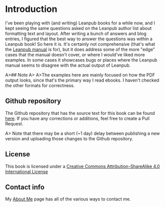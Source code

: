 ﻿# Introduction

I've been playing with (and writing) Leanpub books for a while now, and I kept seeing the same questions asked on the Leanpub author list about formatting text and layout. After writing a bunch of answers and blog entries, I figured that the best way to answer the questions was within a Leanpub book! So here it is. It's certainly not comprehensive (that's what the [Leanpub manual](https://leanpub.com/help/manual) is for), but it does address some of the more "edge" cases that the manual doesn't cover, or where I would've liked more examples. In some cases it showcases bugs or places where the Leanpub manual seems to disagree with the actual output of Leanpub.

A>## Note
A>
A>The examples here are mainly focused on how the PDF output looks, since that's the primary way I read ebooks. I haven't checked the other formats for correctness.

## Github repository

The Github repository that has the source text for this book can be found [here](https://github.com/tedyoung/leanpub-formatting). If you have any corrections or additions, feel free to create a Pull Request.

A> Note that there may be a short (~1 day) delay between publishing a new version and uploading those changes to the Github repository.

## License

This book is licensed under a [Creative Commons Attribution-ShareAlike 4.0 International License](http://creativecommons.org/licenses/by-sa/4.0/)

## Contact info

My [About Me](http://about.me/tedmyoung) page has all of the various ways to contact me.
